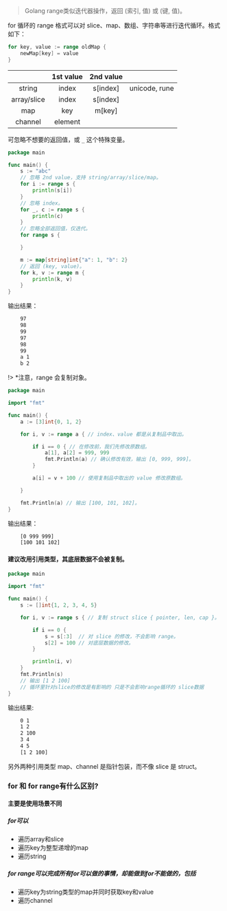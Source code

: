 > Golang range类似迭代器操作，返回 (索引, 值) 或 (键, 值)。

for 循环的 range 格式可以对 slice、map、数组、字符串等进行迭代循环。格式如下：

```go
for key, value := range oldMap {
    newMap[key] = value
}
```

||1st value |2nd value||
|:---:|:---:|:---:|:---:|	
|string |	index |	s[index] |	unicode, rune
|array/slice |	index |	s[index]	
|map |	key |	m[key]	
|channel |	element | 		

可忽略不想要的返回值，或 `_` 这个特殊变量。

```go
package main

func main() {
    s := "abc"
    // 忽略 2nd value，支持 string/array/slice/map。
    for i := range s {
        println(s[i])
    }
    // 忽略 index。
    for _, c := range s {
        println(c)
    }
    // 忽略全部返回值，仅迭代。
    for range s {

    }

    m := map[string]int{"a": 1, "b": 2}
    // 返回 (key, value)。
    for k, v := range m {
        println(k, v)
    }
}   
```

输出结果：
```txt
    97
    98
    99
    97
    98
    99
    a 1
    b 2  
```

!> *注意，range 会复制对象。

```go
package main

import "fmt"

func main() {
    a := [3]int{0, 1, 2}

    for i, v := range a { // index、value 都是从复制品中取出。

        if i == 0 { // 在修改前，我们先修改原数组。
            a[1], a[2] = 999, 999
            fmt.Println(a) // 确认修改有效，输出 [0, 999, 999]。
        }

        a[i] = v + 100 // 使用复制品中取出的 value 修改原数组。

    }

    fmt.Println(a) // 输出 [100, 101, 102]。
}   
```
输出结果：
```txt
    [0 999 999]
    [100 101 102]   
```
#### 建议改用引用类型，其底层数据不会被复制。

```go
package main

import "fmt"

func main() {
    s := []int{1, 2, 3, 4, 5}

    for i, v := range s { // 复制 struct slice { pointer, len, cap }。

        if i == 0 {
            s = s[:3]  // 对 slice 的修改，不会影响 range。
            s[2] = 100 // 对底层数据的修改。
        }

        println(i, v)
    }
    fmt.Println(s)  
    // 输出 [1 2 100]
    // 循环里针对slice的修改是有影响的 只是不会影响range循环的 slice数据
}   
```
输出结果:
```txt
    0 1
    1 2
    2 100
    3 4
    4 5
    [1 2 100]
```

另外两种引用类型 map、channel 是指针包装，而不像 slice 是 struct。

### for 和 for range有什么区别?

#### 主要是使用场景不同

##### for可以

- 遍历array和slice
- 遍历key为整型递增的map
- 遍历string

##### for range可以完成所有for可以做的事情，却能做到for不能做的，包括

- 遍历key为string类型的map并同时获取key和value
- 遍历channel

